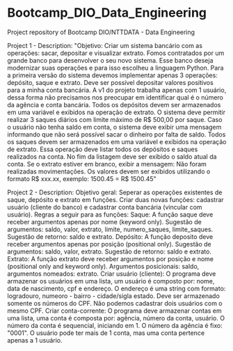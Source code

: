 # Bootcamp_DIO_Data_Engineering
 Project repository of Bootcamp DIO/NTTDATA - Data Engineering

 Project 1 - Description:
 "Objetivo: Criar um sistema bancário com as operações: sacar, depositar e visualizar extrato. 
 Fomos contratados por um grande banco para desenvolver o seu novo sistema. Esse banco deseja modernizar suas operações e para isso escolheu a linguagem Python. Para a primeira versão do sistema devemos implementar apenas 3 operações: depósito, saque e extrato.
 Deve ser possível depositar valores positivos para a minha conta bancária. A v1 do projeto trabalha apenas com 1 usuário, dessa forma não precisamos nos preocupar em identificar qual é o número da agência e conta bancária. Todos os depósitos devem ser armazenados em uma variável e exibidos na operação de extrato.
 O sistema deve permitir realizar 3 saques diários com limite máximo de R$ 500,00 por saque. Caso o usuário não tenha saldo em conta, o sistema deve exibir uma mensagem informando que não será possível sacar o dinheiro por falta de saldo. Todos os saques devem ser armazenados em uma variável e exibidos na operação de extrato.
 Essa operação deve listar todos os depósitos e saques realizados na conta. No fim da listagem deve ser exibido o saldo atual da conta. Se o extrato estiver em branco, exibir a mensagem: Não foram realizadas movimentações.
 Os valores devem ser exibidos utilizando o formato R$ xxx.xx, exemplo:
 1500.45 = R$ 1500.45"

Project 2 - Description:
Objetivo geral: Seperar as operações existentes de saque, depósito e extrato em funções. Criar duas novas funções: cadastrar usuário (cliente do banco) e cadastrar conta bancária (vincular com usuário).
Regras a seguir para as funções:
    Saque: A função saque deve receber argumentos apenas por nome (keyword only). Sugestão de argumentos: saldo, valor, extrato, limite, numero_saques, limite_saques. Sugestão de retorno: saldo e extrato.
    Depósito: A função deposito deve receber argumentos apenas por posição (positional only). Sugestão de argumentos: saldo, valor, extrato. Sugestão de retorno: saldo e extrato.
    Extrato: A função extrato deve receber argumentos por posição e nome (positional only and keyword only). Argumentos posicionais: saldo, argumentos nomeados: extrato.
    Criar usuário (cliente): O programa deve armazenar os usuários em uma lista, um usuário é composto por: nome, data de nascimento, cpf e endereço. O endereço é uma string com formato: logradouro, numeoro - bairro - cidade/sigla estado. Deve ser armazenado somente os números do CPF. Não podemos cadastrar dois usuários com o mesmo CPF.
    Criar conta-corrente: O programa deve armazenar contas em uma lista, uma conta é composta por: agência, número da conta, usuário. O número da conta é sequencial, iniciando em 1. O número da agência é fixo: "0001". O usuário pode ter mais de 1 conta, mas uma conta pertence apenas a 1 usuário.